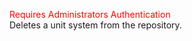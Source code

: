 <span style="color:red">Requires Administrators Authentication</span>  
Deletes a unit system from the repository.
